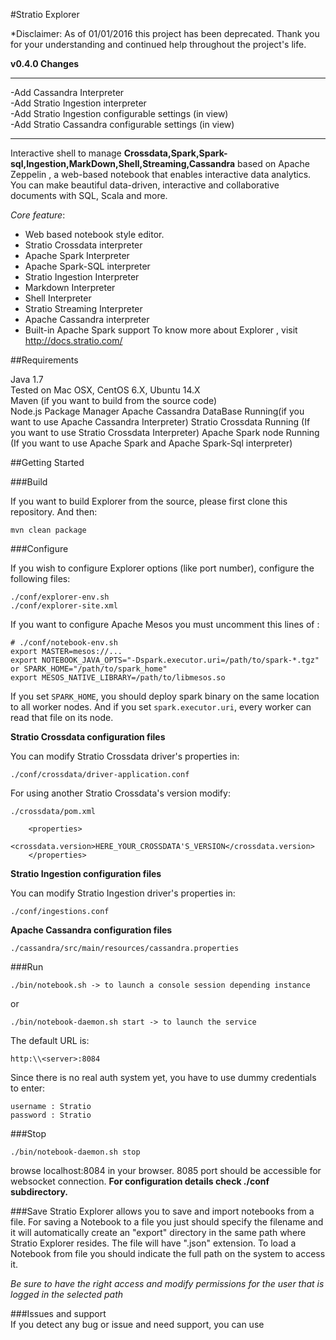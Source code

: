 #Stratio Explorer

*Disclaimer: As of 01/01/2016 this project has been deprecated. Thank you for your understanding and continued help throughout the project's life.


**v0.4.0 Changes**

--------------------------------------------------------

-Add Cassandra Interpreter   
-Add Stratio Ingestion interpreter   
-Add Stratio Ingestion configurable settings (in view)   
-Add Stratio Cassandra configurable settings (in view)   
    
--------------------------------------------------------



Interactive shell to manage **Crossdata,Spark,Spark-sql,Ingestion,MarkDown,Shell,Streaming,Cassandra** based on Apache Zeppelin
, a web-based notebook that enables interactive data analytics. You can make beautiful data-driven, interactive and collaborative documents with SQL, Scala and more.

_Core feature_:

+ Web based notebook style editor.
+ Stratio Crossdata interpreter
+ Apache Spark Interpreter
+ Apache Spark-SQL interpreter
+ Stratio Ingestion Interpreter
+ Markdown Interpreter
+ Shell Interpreter
+ Stratio Streaming Interpreter
+ Apache Cassandra interpreter
+ Built-in Apache Spark support
To know more about Explorer , visit http://docs.stratio.com/

##Requirements

Java 1.7  
Tested on Mac OSX, CentOS 6.X, Ubuntu 14.X   
Maven (if you want to build from the source code)  
Node.js Package Manager
Apache Cassandra DataBase Running(if you want to use Apache Cassandra Interpreter)
Stratio Crossdata Running (If you want to use Stratio Crossdata Interpreter)
Apache Spark node Running (If you want to use Apache Spark and Apache Spark-Sql interpreter)

##Getting Started


###Build

If you want to build Explorer from the source, please first clone this repository. And then:
```
mvn clean package
```

###Configure

If you wish to configure Explorer options (like port number), configure the following files:
```
./conf/explorer-env.sh
./conf/explorer-site.xml
```
If you want to configure Apache Mesos you must uncomment this lines of :

    # ./conf/notebook-env.sh
    export MASTER=mesos://...
    export NOTEBOOK_JAVA_OPTS="-Dspark.executor.uri=/path/to/spark-*.tgz" or SPARK_HOME="/path/to/spark_home"
    export MESOS_NATIVE_LIBRARY=/path/to/libmesos.so
    
If you set `SPARK_HOME`, you should deploy spark binary on the same location to all worker nodes. And if you set `spark.executor.uri`, every worker can read that file on its node.

**Stratio Crossdata configuration files**

You can modify Stratio Crossdata driver's properties in:
```
./conf/crossdata/driver-application.conf
```  
For using another Stratio Crossdata's version modify:
```
./crossdata/pom.xml
```  

```
    <properties>
        <crossdata.version>HERE_YOUR_CROSSDATA'S_VERSION</crossdata.version>
    </properties>
```  

**Stratio Ingestion configuration files**

You can modify Stratio Ingestion driver's properties in:

```
./conf/ingestions.conf
```
**Apache Cassandra configuration files**

```
./cassandra/src/main/resources/cassandra.properties
```
###Run
```
./bin/notebook.sh -> to launch a console session depending instance 
```  
or   
```
./bin/notebook-daemon.sh start -> to launch the service
```  

The default URL is:
```
http:\\<server>:8084
```
Since there is no real auth system yet, you have to use dummy credentials to enter:

```
username : Stratio
password : Stratio
```

###Stop
```
./bin/notebook-daemon.sh stop
```

browse localhost:8084 in your browser. 8085 port should be accessible for websocket connection.
**For configuration details check ./conf subdirectory.**

###Save
Stratio Explorer allows you to save and import notebooks from a file.
For saving a Notebook to a file you just should specify the filename and it will automatically create an "export"
directory in the same path where Stratio Explorer resides. The file will have ".json" extension.
To load a Notebook from file you should indicate the full path on the system to access it.

*Be sure to have the right access and modify permissions for the user that is logged in the selected path*  

###Issues and support  
If you detect any bug or issue and need support, you can use  

